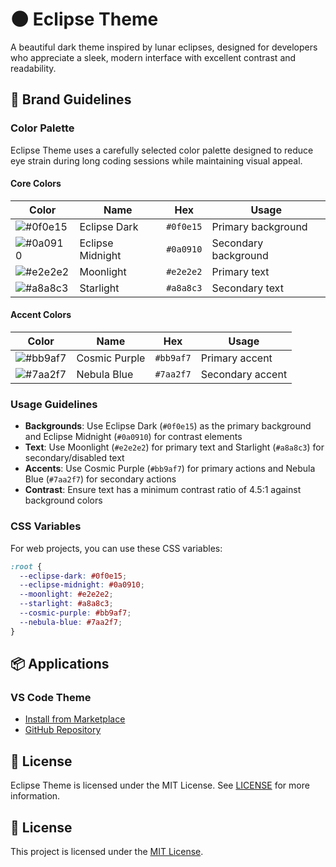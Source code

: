 # 🌑 Eclipse Theme

A beautiful dark theme inspired by lunar eclipses, designed for developers who appreciate a sleek, modern interface with excellent contrast and readability.

## 🎨 Brand Guidelines

### Color Palette

Eclipse Theme uses a carefully selected color palette designed to reduce eye strain during long coding sessions while maintaining visual appeal.

#### Core Colors

| Color | Name | Hex | Usage |
|-------|------|-----|-------|
| ![#0f0e15](https://via.placeholder.com/24/0f0e15/0f0e15?text=+) | Eclipse Dark | `#0f0e15` | Primary background |
| ![#0a0910](https://via.placeholder.com/24/0a0910/0a0910?text=+) | Eclipse Midnight | `#0a0910` | Secondary background |
| ![#e2e2e2](https://via.placeholder.com/24/e2e2e2/e2e2e2?text=+) | Moonlight | `#e2e2e2` | Primary text |
| ![#a8a8c3](https://via.placeholder.com/24/a8a8c3/a8a8c3?text=+) | Starlight | `#a8a8c3` | Secondary text |

#### Accent Colors

| Color | Name | Hex | Usage |
|-------|------|-----|-------|
| ![#bb9af7](https://via.placeholder.com/24/bb9af7/bb9af7?text=+) | Cosmic Purple | `#bb9af7` | Primary accent |
| ![#7aa2f7](https://via.placeholder.com/24/7aa2f7/7aa2f7?text=+) | Nebula Blue | `#7aa2f7` | Secondary accent |

### Usage Guidelines

- **Backgrounds**: Use Eclipse Dark (`#0f0e15`) as the primary background and Eclipse Midnight (`#0a0910`) for contrast elements
- **Text**: Use Moonlight (`#e2e2e2`) for primary text and Starlight (`#a8a8c3`) for secondary/disabled text
- **Accents**: Use Cosmic Purple (`#bb9af7`) for primary actions and Nebula Blue (`#7aa2f7`) for secondary actions
- **Contrast**: Ensure text has a minimum contrast ratio of 4.5:1 against background colors

### CSS Variables

For web projects, you can use these CSS variables:

```css
:root {
  --eclipse-dark: #0f0e15;
  --eclipse-midnight: #0a0910;
  --moonlight: #e2e2e2;
  --starlight: #a8a8c3;
  --cosmic-purple: #bb9af7;
  --nebula-blue: #7aa2f7;
}
```

## 📦 Applications

### VS Code Theme
- [Install from Marketplace](https://marketplace.visualstudio.com/items?itemName=eclipse-theme.eclipse-theme)
- [GitHub Repository](https://github.com/eclipse-theme/eclipse-theme-midnight)

## 📝 License

Eclipse Theme is licensed under the MIT License. See [LICENSE](LICENSE) for more information.


## 📄 License

This project is licensed under the [MIT License](LICENSE).

